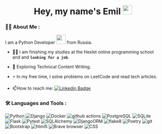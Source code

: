 <div id="header" align="center">
  <h1>
    Hey, my name's Emil
    <img src="https://media.giphy.com/media/hvRJCLFzcasrR4ia7z/giphy.gif" width="30px"/>
  </h1>
</div>

### :man_technologist: About Me :

I am a Python Developer <img src="https://media.giphy.com/media/WUlplcMpOCEmTGBtBW/giphy.gif" width="30"> from Russia.
- :man_student: I am finishing my studies at the Hexlet online programming school and and **```looking for a job```**.

- :seedling: Exploring Technical Content Writing.

- :zap: In my free time, I solve problems on LeetCode and read tech articles.

- :mailbox:How to reach me: [![Linkedin Badge](https://img.shields.io/badge/-LinkedIn-blue?style=flat&logo=Linkedin&logoColor=white)](https://www.linkedin.com/in/emil-murzin-6389aa270/)


### :hammer_and_wrench: Languages and Tools :

<p>
  <img alt="Python" src="https://img.shields.io/badge/-Python-3776AB?logo=python&logoColor=white" />
  <img alt="Django" src="https://img.shields.io/badge/-Django-092E20?logo=django&logoColor=white" /> 
  <img alt="Docker" src="https://img.shields.io/badge/-Docker-46a2f1?style=flat-square&logo=docker&logoColor=white" />
  <img alt="github actions" src="https://img.shields.io/badge/-Github_Actions-2088FF?style=flat-square&logo=github-actions&logoColor=white" />
  <img alt="PostgreSQL" src="https://img.shields.io/badge/-PostgreSQL-336791?logo=postgresql&logoColor=white" />
  <img alt="SQLite" src="https://img.shields.io/badge/-SQLite-003B57?logo=sqlite&logoColor=white" />
  <img alt="Flask" src="https://img.shields.io/badge/-Flask-000000?logo=flask&logoColor=white" />
  <img alt="Pytest" src="https://img.shields.io/badge/-Pytest-0A9EDC?logo=pytest&logoColor=white" />
  <img alt="SQLAlchemy" src="https://img.shields.io/badge/-SQLAlchemy-FCA121?logo=sqlalchemy&logoColor=white" />
  <img alt="DjangoORM" src="https://img.shields.io/badge/-Django_ORM-092E20?logo=django&logoColor=white" />
  <img alt="flake8" src="https://img.shields.io/badge/-flake8-FFA500?logo=python&logoColor=white" />
  <img alt="Poetry" src="https://img.shields.io/badge/-Poetry-347EFB?logo=python&logoColor=white" />
  <img alt="git" src="https://img.shields.io/badge/-Git-F05032?style=flat-square&logo=git&logoColor=white" />
  <img alt="Bootstrap" src="https://img.shields.io/badge/-Bootstrap-7952B3?logo=bootstrap&logoColor=white" />
  <img alt="html5" src="https://img.shields.io/badge/-HTML5-E34F26?style=flat-square&logo=html5&logoColor=white" />
  <img alt="Brave browser" src="https://img.shields.io/badge/-Brave_Browser-FB542B?style=flat-square&logo=brave&logoColor=white" />
  <img alt="CSS" src="https://img.shields.io/badge/-CSS-1572B6?logo=css3&logoColor=white" />
</p>
